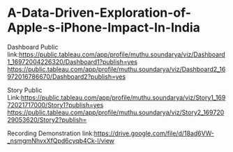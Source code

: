 # A-Data-Driven-Exploration-of-Apple-s-iPhone-Impact-In-India


Dashboard Public link:https://public.tableau.com/app/profile/muthu.soundarya/viz/Dashboard1_16972004226320/Dashboard1?publish=yes
                      https://public.tableau.com/app/profile/muthu.soundarya/viz/Dashboard2_16972016786670/Dashboard2?publish=yes

Story Public Link:https://public.tableau.com/app/profile/muthu.soundarya/viz/Story1_16972021717000/Story1?publish=yes
                  https://public.tableau.com/app/profile/muthu.soundarya/viz/Story2_16972029053620/Story2?publish=

Recording Demonstration link:https://drive.google.com/file/d/18ad6VW-_nsmgmNhvxXfQpd6cyqb4Ck-l/view
                      
